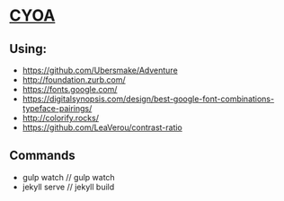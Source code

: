 # [CYOA](https://dogwonder.github.io)

## Using:
* https://github.com/Ubersmake/Adventure
* http://foundation.zurb.com/
* https://fonts.google.com/
* https://digitalsynopsis.com/design/best-google-font-combinations-typeface-pairings/
* http://colorify.rocks/
* https://github.com/LeaVerou/contrast-ratio

## Commands
* gulp watch // gulp watch
* jekyll serve // jekyll build

